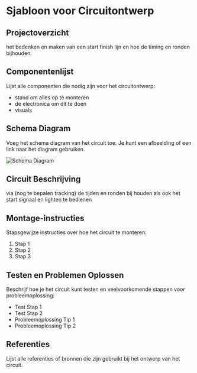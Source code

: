 # Sjabloon voor Circuitontwerp

## Projectoverzicht
het bedenken en maken van een start finish lijn en hoe de timing en ronden bijhouden.

## Componentenlijst
Lijst alle componenten die nodig zijn voor het circuitontwerp:
- stand om alles op te monteren
- de electronica om dit te doen 
- visuals

## Schema Diagram
Voeg het schema diagram van het circuit toe. Je kunt een afbeelding of een link naar het diagram gebruiken.

![Schema Diagram](path/to/diagram.png)

## Circuit Beschrijving
via (nog te bepalen tracking) de tijden en ronden bij houden als ook het start signaal en lighten te bedienen

## Montage-instructies
Stapsgewijze instructies over hoe het circuit te monteren:
1. Stap 1
2. Stap 2
3. Stap 3

## Testen en Problemen Oplossen
Beschrijf hoe je het circuit kunt testen en veelvoorkomende stappen voor probleemoplossing:
- Test Stap 1
- Test Stap 2
- Probleemoplossing Tip 1
- Probleemoplossing Tip 2

## Referenties
Lijst alle referenties of bronnen die zijn gebruikt bij het ontwerp van het circuit.
